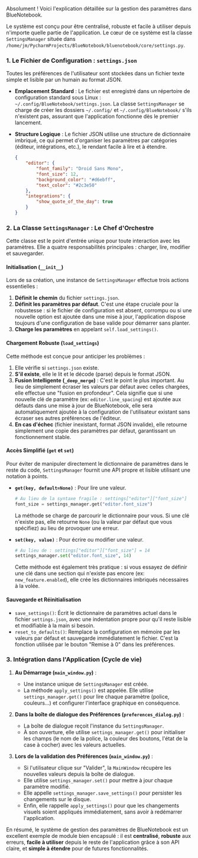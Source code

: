Absolument ! Voici l'explication détaillée sur la gestion des paramètres dans BlueNotebook.

Le système est conçu pour être centralisé, robuste et facile à utiliser depuis n'importe quelle partie de l'application. Le cœur de ce système est la classe `SettingsManager` située dans `/home/jm/PycharmProjects/BlueNotebook/bluenotebook/core/settings.py`.

### 1. Le Fichier de Configuration : `settings.json`

Toutes les préférences de l'utilisateur sont stockées dans un fichier texte simple et lisible par un humain au format JSON.

*   **Emplacement Standard** : Le fichier est enregistré dans un répertoire de configuration standard sous Linux : `~/.config/BlueNotebook/settings.json`. La classe `SettingsManager` se charge de créer les dossiers `~/.config/` et `~/.config/BlueNotebook/` s'ils n'existent pas, assurant que l'application fonctionne dès le premier lancement.

*   **Structure Logique** : Le fichier JSON utilise une structure de dictionnaire imbriqué, ce qui permet d'organiser les paramètres par catégories (éditeur, intégrations, etc.), le rendant facile à lire et à étendre.

    ```json
    {
        "editor": {
            "font_family": "Droid Sans Mono",
            "font_size": 12,
            "background_color": "#d6ebff",
            "text_color": "#2c3e50"
        },
        "integrations": {
            "show_quote_of_the_day": true
        }
    }
    ```

### 2. La Classe `SettingsManager` : Le Chef d'Orchestre

Cette classe est le point d'entrée unique pour toute interaction avec les paramètres. Elle a quatre responsabilités principales : charger, lire, modifier et sauvegarder.

#### Initialisation (`__init__`)

Lors de sa création, une instance de `SettingsManager` effectue trois actions essentielles :
1.  **Définit le chemin** du fichier `settings.json`.
2.  **Définit les paramètres par défaut**. C'est une étape cruciale pour la robustesse : si le fichier de configuration est absent, corrompu ou si une nouvelle option est ajoutée dans une mise à jour, l'application dispose toujours d'une configuration de base valide pour démarrer sans planter.
3.  **Charge les paramètres** en appelant `self.load_settings()`.

#### Chargement Robuste (`load_settings`)

Cette méthode est conçue pour anticiper les problèmes :
1.  Elle vérifie si `settings.json` existe.
2.  **S'il existe**, elle le lit et le décode (parse) depuis le format JSON.
3.  **Fusion Intelligente (`_deep_merge`)** : C'est le point le plus important. Au lieu de simplement écraser les valeurs par défaut avec celles chargées, elle effectue une "fusion en profondeur". Cela signifie que si une nouvelle clé de paramètre (ex: `editor.line_spacing`) est ajoutée aux défauts dans une mise à jour de BlueNotebook, elle sera automatiquement ajoutée à la configuration de l'utilisateur existant sans écraser ses autres préférences de l'éditeur.
4.  **En cas d'échec** (fichier inexistant, format JSON invalide), elle retourne simplement une copie des paramètres par défaut, garantissant un fonctionnement stable.

#### Accès Simplifié (`get` et `set`)

Pour éviter de manipuler directement le dictionnaire de paramètres dans le reste du code, `SettingsManager` fournit une API propre et lisible utilisant une notation à points.

*   **`get(key, default=None)`** : Pour lire une valeur.
    ```python
    # Au lieu de la syntaxe fragile : settings["editor"]["font_size"]
    font_size = settings_manager.get("editor.font_size") 
    ```
    La méthode se charge de parcourir le dictionnaire pour vous. Si une clé n'existe pas, elle retourne `None` (ou la valeur par défaut que vous spécifiez) au lieu de provoquer une erreur.

*   **`set(key, value)`** : Pour écrire ou modifier une valeur.
    ```python
    # Au lieu de : settings["editor"]["font_size"] = 14
    settings_manager.set("editor.font_size", 14)
    ```
    Cette méthode est également très pratique : si vous essayez de définir une clé dans une section qui n'existe pas encore (ex: `new_feature.enabled`), elle crée les dictionnaires imbriqués nécessaires à la volée.

#### Sauvegarde et Réinitialisation

*   `save_settings()`: Écrit le dictionnaire de paramètres actuel dans le fichier `settings.json`, avec une indentation propre pour qu'il reste lisible et modifiable à la main si besoin.
*   `reset_to_defaults()`: Remplace la configuration en mémoire par les valeurs par défaut et sauvegarde immédiatement le fichier. C'est la fonction utilisée par le bouton "Remise à 0" dans les préférences.

### 3. Intégration dans l'Application (Cycle de vie)

1.  **Au Démarrage (`main_window.py`)** :
    *   Une instance unique de `SettingsManager` est créée.
    *   La méthode `apply_settings()` est appelée. Elle utilise `settings_manager.get()` pour lire chaque paramètre (police, couleurs...) et configurer l'interface graphique en conséquence.

2.  **Dans la boîte de dialogue des Préférences (`preferences_dialog.py`)** :
    *   La boîte de dialogue reçoit l'instance du `SettingsManager`.
    *   À son ouverture, elle utilise `settings_manager.get()` pour initialiser les champs (le nom de la police, la couleur des boutons, l'état de la case à cocher) avec les valeurs actuelles.

3.  **Lors de la validation des Préférences (`main_window.py`)** :
    *   Si l'utilisateur clique sur "Valider", la `MainWindow` récupère les nouvelles valeurs depuis la boîte de dialogue.
    *   Elle utilise `settings_manager.set()` pour mettre à jour chaque paramètre modifié.
    *   Elle appelle `settings_manager.save_settings()` pour persister les changements sur le disque.
    *   Enfin, elle rappelle `apply_settings()` pour que les changements visuels soient appliqués immédiatement, sans avoir à redémarrer l'application.

En résumé, le système de gestion des paramètres de BlueNotebook est un excellent exemple de module bien encapsulé : il est **centralisé**, **robuste** aux erreurs, **facile à utiliser** depuis le reste de l'application grâce à son API claire, et **simple à étendre** pour de futures fonctionnalités.